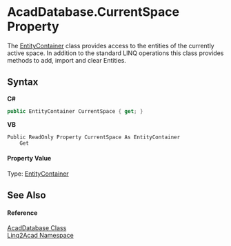# AcadDatabase.CurrentSpace Property 
 

The <a href="T_Linq2Acad_EntityContainer.md">EntityContainer</a> class provides access to the entities of the currently active space. In addition to the standard LINQ operations this class provides methods to add, import and clear Entities.

## Syntax

**C#**<br />
``` C#
public EntityContainer CurrentSpace { get; }
```

**VB**<br />
``` VB
Public ReadOnly Property CurrentSpace As EntityContainer
	Get
```


#### Property Value
Type: <a href="T_Linq2Acad_EntityContainer.md">EntityContainer</a>

## See Also


#### Reference
<a href="T_Linq2Acad_AcadDatabase.md">AcadDatabase Class</a><br /><a href="N_Linq2Acad.md">Linq2Acad Namespace</a><br />
